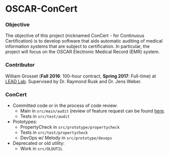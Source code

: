 # OSCAR-ConCert
### Objective
The objective of this project (nicknamed ConCert - for Continuous Certification) is to develop software that aids automatic auditing of medical information systems that are subject to certification. In particular, the project will focus on the OSCAR Electronic Medical Record (EMR) system.

### Contributor
William Grosset (**Fall 2016**: 100-hour contract, **Spring 2017**: Full-time) at [LEAD Lab](http://leadlab.ca/about-us/). Supervised by Dr. Raymond Rusk and Dr. Jens Weber.  

### ConCert
- Committed code or in the process of code review:
    + Main in `src/main/audit` (review of feature request can be found [here](http://source.oscartools.org:8080/#/c/14224/).
    + Tests in `src/test/audit`
- Prototypes:
    + PropertyCheck in `src/prototype/propertycheck`
    + Tests in `src/test/propertycheck`
    + DevOps w/ Melody in `src/prototype/devops`
- Deprecated or old utility:
    + Work in `src/OLDUTIL`
